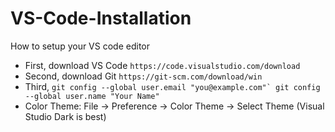 # VS-Code-Installation
How to setup your VS code editor 

* First, download VS Code `https://code.visualstudio.com/download`
* Second, download Git `https://git-scm.com/download/win`
* Third,
```git config --global user.email "you@example.com"`
   git config --global user.name "Your Name"```
* Color Theme: File -> Preference -> Color Theme -> Select Theme (Visual Studio Dark is best)



